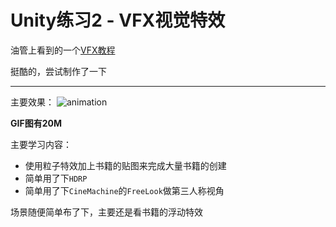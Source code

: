 ﻿# Unity练习2 - VFX视觉特效

油管上看到的一个[VFX教程](https://www.youtube.com/watch?v=h4SBACYb26k)

挺酷的，尝试制作了一下

---

主要效果：
![animation](./Assets/pic.gif)

**GIF图有20M**

主要学习内容：

 - 使用粒子特效加上书籍的贴图来完成大量书籍的创建
 - 简单用了下`HDRP`
 - 简单用了下`CineMachine`的`FreeLook`做第三人称视角

场景随便简单布了下，主要还是看书籍的浮动特效